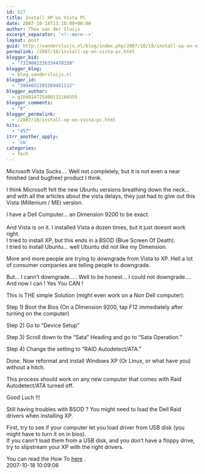 ```yaml
---
id: 527
title: Install XP on Vista PC
date: 2007-10-18T13:10:00+00:00
author: Theo van der Sluijs
excerpt_separator: '<!--more-->'
layout: post
guid: http://vandersluijs.nl/blog/index.php/2007/10/18/install-xp-on-vista-pc/
permalink: /2007/10/install-xp-on-vista-pc.html
blogger_bid:
  - "7319082336334478150"
blogger_blog:
  - blog.vandersluijs.nl
blogger_id:
  - "3994652293269451112"
blogger_author:
  - g104814725400115166555
blogger_comments:
  - "0"
blogger_permalink:
  - /2007/10/install-xp-on-vista-pc.html
hits:
  - "457"
itrr_another_apply:
  - 'no'
categories:
  - Tech
---
```

Microsoft Vista Sucks&#8230;. Well not completely, but it is not even a near finished (and bugfree) product I think. 

I think Microsoft felt the new Ubuntu versions breathing down the neck&#8230; and with all the articles about the vista delays, they just had to give out this Vista (Millenium / ME) version. 

I have a Dell Computer&#8230; an Dimension 9200 to be exact.   
<a name="more"></a>  
And Vista is on it. I installed Vista a dozen times, but it just doesnt work right.   
I tried to install XP, but this ends in a BSOD (Blue Screen Of Death).   
I tried to install Ubuntu&#8230; well Ubuntu did not like my Dimension. 

More and more people are trying to downgrade from Vista to XP. Hell a lot of consumer companies are telling people to downgrade. 

But&#8230; I cann&#8217;t downgrade&#8230;.. Well to be honest&#8230; I could not downgrade&#8230;. And now I can ! Yes You CAN ! 

This is THE simple Solution (might even work on a Non Dell computer): 

Step 1) Boot the Bios (On a DImension 9200, tap F12 immediately after turning on the computer) 

Step 2) Go to &#8220;Device Setup&#8221; 

Step 3) Scroll down to the &#8220;Sata&#8221; Heading and go to &#8220;Sata Operation.&#8221; 

Step 4) Change the setting to &#8220;RAID Autodetect/ATA.&#8221; 

Done. Now reformat and install Windows XP (Or Linux, or what have you) without a hitch. 

This process should work on any new computer that comes with Raid Autodetect/ATA turned off. 

Good Luch !!! 

Still having troubles with BSOD ? You might need to load the Dell Raid drivers when installing XP. 

First, try to see if your computer let you load driver from USB disk (you might have to turn it on in bios).   
If you cann&#8217;t load them from a USB disk, and you don&#8217;t have a floppy drive, try to slipstream your XP with the right drivers. 

You can read the How To <a target="_blank" href="http://www.maximumpc.com/article/How-To--Slipstream-your-XP-installation">here</a> .   
2007-10-18 10:09:06